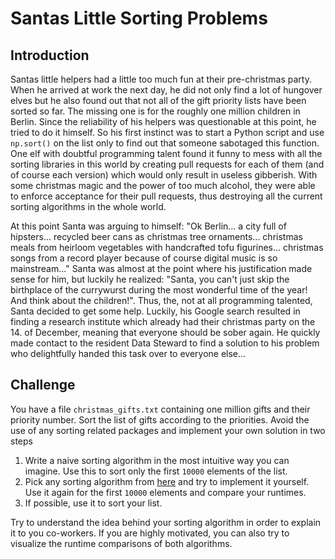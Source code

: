 # Santas Little Sorting Problems

## Introduction

Santas little helpers had a little too much fun at their pre-christmas party. When he arrived at work the next day, he did not only find a lot of hungover elves but he also found out that not all of the gift priority lists have been sorted so far. The missing one is for the roughly one million children in Berlin. Since the reliability of his helpers was questionable at this point, he tried to do it himself. So his first instinct was to start a Python script and use `np.sort()` on the list only to find out that someone sabotaged this function. One elf with doubtful programming talent found it funny to mess with all the sorting libraries in this world by creating pull requests for each of them (and of course each version) which would only result in useless gibberish. With some christmas magic and the power of too much alcohol, they were able to enforce acceptance for their pull requests, thus destroying all the current sorting algorithms in the whole world.

At this point Santa was arguing to himself: "Ok Berlin... a city full of hipsters... recycled beer cans as christmas tree ornaments... christmas meals from heirloom vegetables with handcrafted tofu figurines... christmas songs from a record player because of course digital music is so mainstream..." Santa was almost at the point where his justification made sense for him, but luckily he realized: "Santa, you can't just skip the birthplace of the currywurst during the most wonderful time of the year! And think about the children!". Thus, the, not at all programming talented, Santa decided to get some help. Luckily, his Google search resulted in finding a research institute which already had their christmas party on the 14. of December, meaning that everyone should be sober again. He quickly made contact to the resident Data Steward to find a solution to his problem who delightfully handed this task over to everyone else...

## Challenge

You have a file `christmas_gifts.txt` containing one million gifts and their priority number. Sort the list of gifts according to the priorities. Avoid the use of any sorting related packages and implement your own solution in two steps

1. Write a naive sorting algorithm in the most intuitive way you can imagine. Use this to sort only the first `10000` elements of the list.
2. Pick any sorting algorithm from [here](https://en.wikipedia.org/wiki/Sorting_algorithm#Comparison_of_algorithms) and try to implement it yourself. Use it again for the first `10000` elements and compare your runtimes.
3. If possible, use it to sort your list.

Try to understand the idea behind your sorting algorithm in order to explain it to you co-workers. If you are highly motivated, you can also try to visualize the runtime comparisons of both algorithms.
